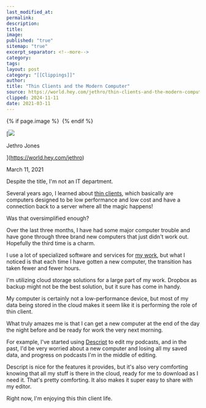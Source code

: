 ```yaml
---
last_modified_at: 
permalink: 
description: 
title: 
image: 
published: "true"
sitemap: "true"
excerpt_separator: <!--more-->
category: 
tags: 
layout: post
category: "[[Clippings]]"
author: 
title: "Thin Clients and the Modern Computer"
source: https://world.hey.com/jethro/thin-clients-and-the-modern-computer-a695c492
clipped: 2024-11-11
date: 2021-03-11
---
```



{% if page.image %} <img src="{{ page.image }}" alt=""> {% endif %}

[![](https://world.hey.com/jethro/avatar-40bd048fb7cc6850d42ef0957b5f0c498bfea84d)

Jethro Jones

](https://world.hey.com/jethro)

March 11, 2021

Despite the title, I'm not an IT department.

Several years ago, I learned about [thin clients](https://en.wikipedia.org/wiki/Thin_client), which basically are computers designed to be low performance and low cost and have a connection back to a server where all the magic happens!

Was that oversimplified enough?

Over the last three months, I have had some major computer trouble and have gone through three brand new computers that just didn't work out. Hopefully the third time is a charm.

I use a lot of specialized software and services for [my work](https://jethrojones.com/), but what I noticed is that each time I have gotten a new computer, the transition has taken fewer and fewer hours.

I'm utilizing cloud storage solutions for a large part of my work. Dropbox as backup might not be the best solution, but it sure has come in handy.

My computer is certainly not a low-performance device, but most of my data being stored in the cloud makes it seem like it is performing the role of thin client.

What truly amazes me is that I can get a new computer at the end of the day the night before and be ready for work the very next morning.

For example, I've started using [Descript](https://descript.com/) to edit my podcasts, and in the past, I'd be very worried about a new computer and losing all my saved data, and progress on podcasts I'm in the middle of editing. 

Descript is nice for the features it provides, but it's also very comforting knowing that all my stuff is there in the cloud, ready for me to download as I need it. That's pretty comforting. It also makes it super easy to share with my editor. 

Right now, I'm enjoying this thin client life.